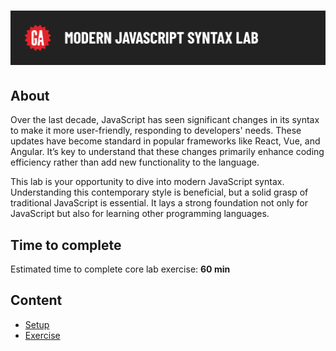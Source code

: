 # ![Modern Javascript Syntax Lab](../assets/hero.png)

## About

Over the last decade, JavaScript has seen significant changes in its syntax to make it more user-friendly, responding to developers' needs. These updates have become standard in popular frameworks like React, Vue, and Angular. It’s key to understand that these changes primarily enhance coding efficiency rather than add new functionality to the language.

This lab is your opportunity to dive into modern JavaScript syntax. Understanding this contemporary style is beneficial, but a solid grasp of traditional JavaScript is essential. It lays a strong foundation not only for JavaScript but also for learning other programming languages.

## Time to complete

Estimated time to complete core lab exercise: **60 min**

## Content

- [Setup](./setup/README.md)
- [Exercise](./exercise/README.md)